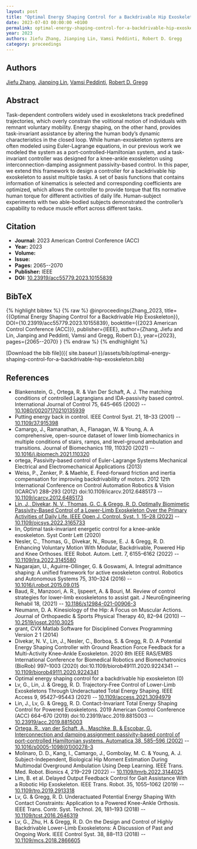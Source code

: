 ```yaml
---
layout: post
title: "Optimal Energy Shaping Control for a Backdrivable Hip Exoskeleton"
date: 2023-07-03 00:00:00 +0100
permalink: optimal-energy-shaping-control-for-a-backdrivable-hip-exoskeleton
year: 2023
authors: Jiefu Zhang, Jianping Lin, Vamsi Peddinti, Robert D. Gregg
category: proceedings
---
```

 
## Authors
[Jiefu Zhang](authors/jiefu-zhang), [Jianping Lin](authors/jianping-lin), [Vamsi Peddinti](authors/vamsi-peddinti), [Robert D. Gregg](authors/robert-d-gregg)
 
## Abstract
Task-dependent controllers widely used in exoskeletons track predefined trajectories, which overly constrain the volitional motion of individuals with remnant voluntary mobility. Energy shaping, on the other hand, provides task-invariant assistance by altering the human body’s dynamic characteristics in the closed loop. While human-exoskeleton systems are often modeled using Euler-Lagrange equations, in our previous work we modeled the system as a port-controlled-Hamiltonian system, and a task-invariant controller was designed for a knee-ankle exoskeleton using interconnection-damping assignment passivity-based control. In this paper, we extend this framework to design a controller for a backdrivable hip exoskeleton to assist multiple tasks. A set of basis functions that contains information of kinematics is selected and corresponding coefficients are optimized, which allows the controller to provide torque that fits normative human torque for different activities of daily life. Human-subject experiments with two able-bodied subjects demonstrated the controller’s capability to reduce muscle effort across different tasks.
 
## Citation
- **Journal:** 2023 American Control Conference (ACC)
- **Year:** 2023
- **Volume:** 
- **Issue:** 
- **Pages:** 2065--2070
- **Publisher:** IEEE
- **DOI:** [10.23919/acc55779.2023.10155839](https://doi.org/10.23919/acc55779.2023.10155839)
 
## BibTeX
{% highlight bibtex %}
{% raw %}
@inproceedings{Zhang_2023,
  title={{Optimal Energy Shaping Control for a Backdrivable Hip Exoskeleton}},
  DOI={10.23919/acc55779.2023.10155839},
  booktitle={{2023 American Control Conference (ACC)}},
  publisher={IEEE},
  author={Zhang, Jiefu and Lin, Jianping and Peddinti, Vamsi and Gregg, Robert D.},
  year={2023},
  pages={2065--2070}
}
{% endraw %}
{% endhighlight %}
 
[Download the bib file]({{ site.baseurl }}/assets/bib/optimal-energy-shaping-control-for-a-backdrivable-hip-exoskeleton.bib)
 
## References
- Blankenstein, G., Ortega, R. & Van Der Schaft, A. J. The matching conditions of controlled Lagrangians and IDA-passivity based control. International Journal of Control 75, 645–665 (2002) -- [10.1080/00207170210135939](https://doi.org/10.1080/00207170210135939)
- Putting energy back in control. IEEE Control Syst. 21, 18–33 (2001) -- [10.1109/37.915398](https://doi.org/10.1109/37.915398)
- Camargo, J., Ramanathan, A., Flanagan, W. & Young, A. A comprehensive, open-source dataset of lower limb biomechanics in multiple conditions of stairs, ramps, and level-ground ambulation and transitions. Journal of Biomechanics 119, 110320 (2021) -- [10.1016/j.jbiomech.2021.110320](https://doi.org/10.1016/j.jbiomech.2021.110320)
- ortega, Passivity-based control of Euler-Lagrange Systems Mechanical Electrical and Electromechanical Applications (2013)
- Weiss, P., Zenker, P. & Maehle, E. Feed-forward friction and inertia compensation for improving backdrivability of motors. 2012 12th International Conference on Control Automation Robotics &amp; Vision (ICARCV) 288–293 (2012) doi:10.1109/icarcv.2012.6485173 -- [10.1109/icarcv.2012.6485173](https://doi.org/10.1109/icarcv.2012.6485173)
- [Lin, J., Divekar, N. V., Thomas, G. C. & Gregg, R. D. Optimally Biomimetic Passivity-Based Control of a Lower-Limb Exoskeleton Over the Primary Activities of Daily Life. IEEE Open J. Control. Syst. 1, 15–28 (2022)](optimally-biomimetic-passivity-based-control-of-a-lower-limb-exoskeleton-over-the-primary-activities-of-daily-life) -- [10.1109/ojcsys.2022.3165733](https://doi.org/10.1109/ojcsys.2022.3165733)
- lin, Optimal task-invariant energetic control for a knee-ankle exoskeleton. Syst Contr Lett (2020)
- Nesler, C., Thomas, G., Divekar, N., Rouse, E. J. & Gregg, R. D. Enhancing Voluntary Motion With Modular, Backdrivable, Powered Hip and Knee Orthoses. IEEE Robot. Autom. Lett. 7, 6155–6162 (2022) -- [10.1109/lra.2022.3145580](https://doi.org/10.1109/lra.2022.3145580)
- Nagarajan, U., Aguirre-Ollinger, G. & Goswami, A. Integral admittance shaping: A unified framework for active exoskeleton control. Robotics and Autonomous Systems 75, 310–324 (2016) -- [10.1016/j.robot.2015.09.015](https://doi.org/10.1016/j.robot.2015.09.015)
- Baud, R., Manzoori, A. R., Ijspeert, A. & Bouri, M. Review of control strategies for lower-limb exoskeletons to assist gait. J NeuroEngineering Rehabil 18, (2021) -- [10.1186/s12984-021-00906-3](https://doi.org/10.1186/s12984-021-00906-3)
- Neumann, D. A. Kinesiology of the Hip: A Focus on Muscular Actions. Journal of Orthopaedic &amp; Sports Physical Therapy 40, 82–94 (2010) -- [10.2519/jospt.2010.3025](https://doi.org/10.2519/jospt.2010.3025)
- grant, CVX Matlab Software for Disciplined Convex Programming Version 2 1 (2014)
- Divekar, N. V., Lin, J., Nesler, C., Borboa, S. & Gregg, R. D. A Potential Energy Shaping Controller with Ground Reaction Force Feedback for a Multi-Activity Knee-Ankle Exoskeleton. 2020 8th IEEE RAS/EMBS International Conference for Biomedical Robotics and Biomechatronics (BioRob) 997–1003 (2020) doi:10.1109/biorob49111.2020.9224341 -- [10.1109/biorob49111.2020.9224341](https://doi.org/10.1109/biorob49111.2020.9224341)
- Optimal energy shaping control for a backdrivable hip exoskeleton (0)
- Lv, G., Lin, J. & Gregg, R. D. Trajectory-Free Control of Lower-Limb Exoskeletons Through Underactuated Total Energy Shaping. IEEE Access 9, 95427–95443 (2021) -- [10.1109/access.2021.3094979](https://doi.org/10.1109/access.2021.3094979)
- Lin, J., Lv, G. & Gregg, R. D. Contact-Invariant Total Energy Shaping Control for Powered Exoskeletons. 2019 American Control Conference (ACC) 664–670 (2019) doi:10.23919/acc.2019.8815003 -- [10.23919/acc.2019.8815003](https://doi.org/10.23919/acc.2019.8815003)
- [Ortega, R., van der Schaft, A., Maschke, B. & Escobar, G. Interconnection and damping assignment passivity-based control of port-controlled Hamiltonian systems. Automatica 38, 585–596 (2002)](interconnection-and-damping-assignment-passivity-based-control-of-port-controlled-hamiltonian-systems) -- [10.1016/s0005-1098(01)00278-3](https://doi.org/10.1016/s0005-1098(01)00278-3)
- Molinaro, D. D., Kang, I., Camargo, J., Gombolay, M. C. & Young, A. J. Subject-Independent, Biological Hip Moment Estimation During Multimodal Overground Ambulation Using Deep Learning. IEEE Trans. Med. Robot. Bionics 4, 219–229 (2022) -- [10.1109/tmrb.2022.3144025](https://doi.org/10.1109/tmrb.2022.3144025)
- Lim, B. et al. Delayed Output Feedback Control for Gait Assistance With a Robotic Hip Exoskeleton. IEEE Trans. Robot. 35, 1055–1062 (2019) -- [10.1109/tro.2019.2913318](https://doi.org/10.1109/tro.2019.2913318)
- Lv, G. & Gregg, R. D. Underactuated Potential Energy Shaping With Contact Constraints: Application to a Powered Knee-Ankle Orthosis. IEEE Trans. Contr. Syst. Technol. 26, 181–193 (2018) -- [10.1109/tcst.2016.2646319](https://doi.org/10.1109/tcst.2016.2646319)
- Lv, G., Zhu, H. & Gregg, R. D. On the Design and Control of Highly Backdrivable Lower-Limb Exoskeletons: A Discussion of Past and Ongoing Work. IEEE Control Syst. 38, 88–113 (2018) -- [10.1109/mcs.2018.2866605](https://doi.org/10.1109/mcs.2018.2866605)

